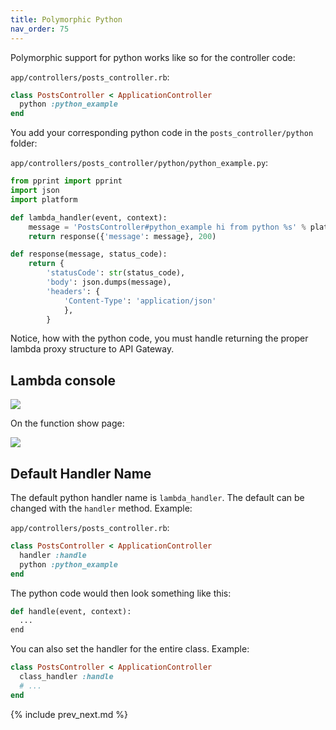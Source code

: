 ```yaml
---
title: Polymorphic Python
nav_order: 75
---
```


Polymorphic support for python works like so for the controller code:

`app/controllers/posts_controller.rb`:

```ruby
class PostsController < ApplicationController
  python :python_example
end
```

You add your corresponding python code in the `posts_controller/python` folder:

`app/controllers/posts_controller/python/python_example.py`:

```python
from pprint import pprint
import json
import platform

def lambda_handler(event, context):
    message = 'PostsController#python_example hi from python %s' % platform.python_version()
    return response({'message': message}, 200)

def response(message, status_code):
    return {
        'statusCode': str(status_code),
        'body': json.dumps(message),
        'headers': {
            'Content-Type': 'application/json'
            },
        }
```

Notice, how with the python code, you must handle returning the proper lambda proxy structure to API Gateway.

## Lambda console

![](/img/docs/poly/poly-lambda-functions-list.png)

On the function show page:

![](/img/docs/poly/poly-lambda-function-python.png)

## Default Handler Name

The default python handler name is `lambda_handler`. The default can be changed with the `handler` method.  Example:

`app/controllers/posts_controller.rb`:

```ruby
class PostsController < ApplicationController
  handler :handle
  python :python_example
end
```

The python code would then look something like this:

```python
def handle(event, context):
  ...
end
```

You can also set the handler for the entire class. Example:

```ruby
class PostsController < ApplicationController
  class_handler :handle
  # ...
end
```

{% include prev_next.md %}